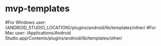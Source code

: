 # mvp-templates
#For Windows user:
  {ANDROID_STUDIO_LOCATION}/plugins/android/lib/templates/other/
#For Mac user:
  /Applications/Android Studio.app/Contents/plugins/android/lib/templates/other/
